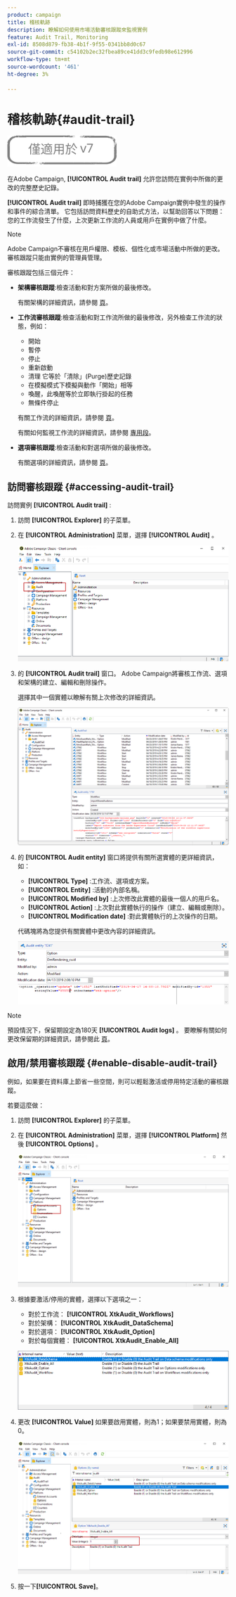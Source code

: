 ```yaml
---
product: campaign
title: 稽核軌跡
description: 瞭解如何使用市場活動審核跟蹤來監視實例
feature: Audit Trail, Monitoring
exl-id: 8508d879-fb38-4b1f-9f55-0341bb8d0c67
source-git-commit: c54102b2ec32fbea89ce41dd3c9fedb98e612996
workflow-type: tm+mt
source-wordcount: '461'
ht-degree: 3%

---
```


# 稽核軌跡{#audit-trail}

![](../../assets/v7-only.svg)

在Adobe Campaign, **[!UICONTROL Audit trail]** 允許您訪問在實例中所做的更改的完整歷史記錄。

**[!UICONTROL Audit trail]** 即時捕獲在您的Adobe Campaign實例中發生的操作和事件的綜合清單。 它包括訪問資料歷史的自助式方法，以幫助回答以下問題：您的工作流發生了什麼，上次更新工作流的人員或用戶在實例中做了什麼。

>[!NOTE]
>
>Adobe Campaign不審核在用戶權限、模板、個性化或市場活動中所做的更改。\
>審核跟蹤只能由實例的管理員管理。

審核跟蹤包括三個元件：

* **架構審核跟蹤**:檢查活動和對方案所做的最後修改。

   有關架構的詳細資訊，請參閱 [頁](../../configuration/using/data-schemas.md)。

* **工作流審核跟蹤**:檢查活動和對工作流所做的最後修改，另外檢查工作流的狀態，例如：

   * 開始
   * 暫停
   * 停止
   * 重新啟動
   * 清理 它等於「清除」(Purge)歷史記錄
   * 在模擬模式下模擬與動作「開始」相等
   * 喚醒，此喚醒等於立即執行掛起的任務
   * 無條件停止

   有關工作流的詳細資訊，請參閱 [頁](../../workflow/using/about-workflows.md)。

   有關如何監視工作流的詳細資訊，請參閱 [專用段](../../workflow/using/monitoring-workflow-execution.md)。

* **選項審核跟蹤**:檢查活動和對選項所做的最後修改。

   有關選項的詳細資訊，請參閱 [頁](../../installation/using/configuring-campaign-options.md)。

## 訪問審核跟蹤 {#accessing-audit-trail}

訪問實例 **[!UICONTROL Audit trail]** :

1. 訪問 **[!UICONTROL Explorer]** 的子菜單。
1. 在 **[!UICONTROL Administration]** 菜單，選擇 **[!UICONTROL Audit]** 。

   ![](assets/audit_trail_1.png)

1. 的 **[!UICONTROL Audit trail]** 窗口。 Adobe Campaign將審核工作流、選項和架構的建立、編輯和刪除操作。

   選擇其中一個實體以瞭解有關上次修改的詳細資訊。

   ![](assets/audit_trail_2.png)

1. 的 **[!UICONTROL Audit entity]** 窗口將提供有關所選實體的更詳細資訊，如：

   * **[!UICONTROL Type]** :工作流、選項或方案。
   * **[!UICONTROL Entity]** :活動的內部名稱。
   * **[!UICONTROL Modified by]** :上次修改此實體的最後一個人的用戶名。
   * **[!UICONTROL Action]** :上次對此實體執行的操作（建立、編輯或刪除）。
   * **[!UICONTROL Modification date]** :對此實體執行的上次操作的日期。

   代碼塊將為您提供有關實體中更改內容的詳細資訊。

   ![](assets/audit_trail_3.png)

>[!NOTE]
>
>預設情況下，保留期設定為180天 **[!UICONTROL Audit logs]** 。 要瞭解有關如何更改保留期的詳細資訊，請參閱此 [頁](../../production/using/database-cleanup-workflow.md#deployment-wizard)。

## 啟用/禁用審核跟蹤 {#enable-disable-audit-trail}

例如，如果要在資料庫上節省一些空間，則可以輕鬆激活或停用特定活動的審核跟蹤。

若要這麼做：

1. 訪問 **[!UICONTROL Explorer]** 的子菜單。
1. 在 **[!UICONTROL Administration]** 菜單，選擇 **[!UICONTROL Platform]** 然後 **[!UICONTROL Options]** 。

   ![](assets/audit_trail_4.png)

1. 根據要激活/停用的實體，選擇以下選項之一：

   * 對於工作流： **[!UICONTROL XtkAudit_Workflows]**
   * 對於架構： **[!UICONTROL XtkAudit_DataSchema]**
   * 對於選項： **[!UICONTROL XtkAudit_Option]**
   * 對於每個實體： **[!UICONTROL XtkAudit_Enable_All]**

   ![](assets/audit_trail_5.png)

1. 更改 **[!UICONTROL Value]** 如果要啟用實體，則為1；如果要禁用實體，則為0。

   ![](assets/audit_trail_6.png)

1. 按一下&#x200B;**[!UICONTROL Save]**。
